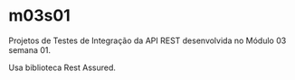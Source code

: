 # m03s01

Projetos de Testes de Integração da API REST desenvolvida no Módulo 03 semana 01.

Usa biblioteca Rest Assured.

